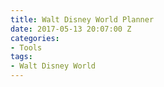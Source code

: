 ```yaml
---
title: Walt Disney World Planner
date: 2017-05-13 20:07:00 Z
categories:
- Tools
tags:
- Walt Disney World
---
```


